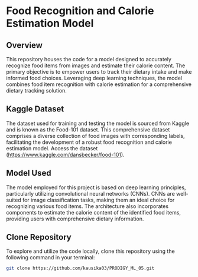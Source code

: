 # Food Recognition and Calorie Estimation Model

## Overview
This repository houses the code for a model designed to accurately recognize food items from images and estimate their calorie content. The primary objective is to empower users to track their dietary intake and make informed food choices. Leveraging deep learning techniques, the model combines food item recognition with calorie estimation for a comprehensive dietary tracking solution.

## Kaggle Dataset
The dataset used for training and testing the model is sourced from Kaggle and is known as the Food-101 dataset. This comprehensive dataset comprises a diverse collection of food images with corresponding labels, facilitating the development of a robust food recognition and calorie estimation model. Access the dataset  (https://www.kaggle.com/dansbecker/food-101).

## Model Used
The model employed for this project is based on deep learning principles, particularly utilizing convolutional neural networks (CNNs). CNNs are well-suited for image classification tasks, making them an ideal choice for recognizing various food items. The architecture also incorporates components to estimate the calorie content of the identified food items, providing users with comprehensive dietary information.

## Clone Repository
To explore and utilize the code locally, clone this repository using the following command in your terminal:

```bash
git clone https://github.com/kausika03/PRODIGY_ML_05.git

```

